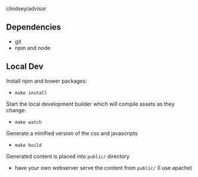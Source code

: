 clindsey/advisor

Dependencies
---
* git
* npm and node

Local Dev
---
Install npm and bower packages:
* `make install`

Start the local development builder which will compile assets as they change:
* `make watch`

Generate a minified version of the css and javascripts
* `make build`

Generated content is placed into `public/` directory
* have your own webserver serve the content from `public/` (I use apache)
